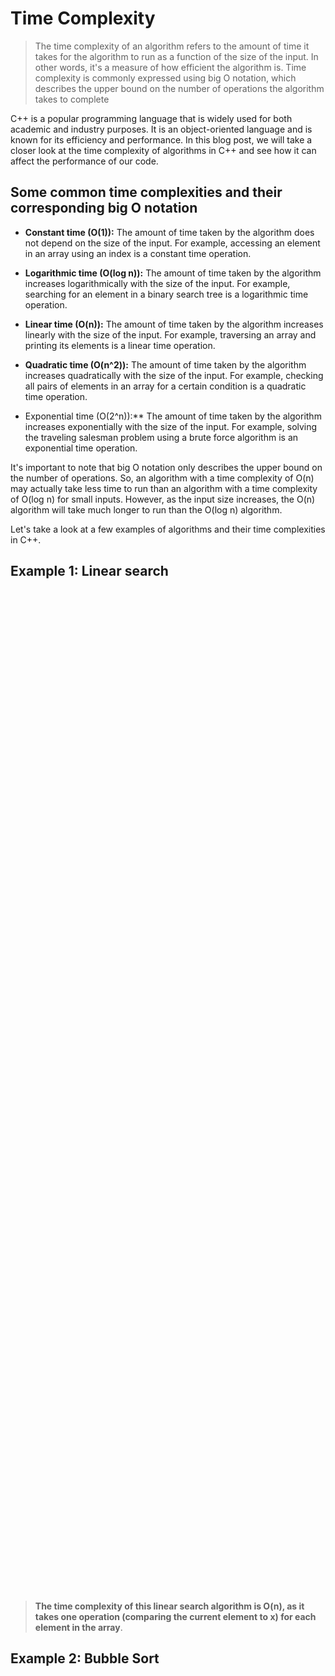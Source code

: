 # Time Complexity

> The time complexity of an algorithm refers to the amount of time it takes for the algorithm to run as a function of the size of the input. In other words, it's a measure of how efficient the algorithm is. Time complexity is commonly expressed using big O notation, which describes the upper bound on the number of operations the algorithm takes to complete

C++ is a popular programming language that is widely used for both academic and industry purposes. It is an object-oriented language and is known for its efficiency and performance. In this blog post, we will take a closer look at the time complexity of algorithms in C++ and see how it can affect the performance of our code.

## Some common time complexities and their corresponding big O notation

- **Constant time (O(1)):** The amount of time taken by the algorithm does not depend on the size of the input. For example, accessing an element in an array using an index is a constant time operation.

- **Logarithmic time (O(log n)):** The amount of time taken by the algorithm increases logarithmically with the size of the input. For example, searching for an element in a binary search tree is a logarithmic time operation.

- **Linear time (O(n)):** The amount of time taken by the algorithm increases linearly with the size of the input. For example, traversing an array and printing its elements is a linear time operation.

- **Quadratic time (O(n^2)):** The amount of time taken by the algorithm increases quadratically with the size of the input. For example, checking all pairs of elements in an array for a certain condition is a quadratic time operation.

- Exponential time (O(2^n)):\*\* The amount of time taken by the algorithm increases exponentially with the size of the input. For example, solving the traveling salesman problem using a brute force algorithm is an exponential time operation.

It's important to note that big O notation only describes the upper bound on the number of operations. So, an algorithm with a time complexity of O(n) may actually take less time to run than an algorithm with a time complexity of O(log n) for small inputs. However, as the input size increases, the O(n) algorithm will take much longer to run than the O(log n) algorithm.

Let's take a look at a few examples of algorithms and their time complexities in C++.

## Example 1: Linear search

<p align="center">
    <img src="/05_Material/CodeSnaps/time1.png" style="height: 40vh; padding-left: 50vh;">
    
 </p>

> **The time complexity of this linear search algorithm is O(n), as it takes one operation (comparing the current element to x) for each element in the array**.

## Example 2: Bubble Sort

<p align="center">
    <img src="/05_Material/CodeSnaps/time2.png" style="height: 40vh; padding-left: 50vh;">
    
 </p>

> **The time complexity of this bubble sort algorithm is O(n^2), as it takes n operations (comparing and swapping**

# Step by Step guide to calcualte the time complexity of any algorithum

## Step 1: Understand the problem

Before calculating the time complexity, it's important to understand the problem that the algorithm is trying to solve. In this example, let's consider a simple algorithm that takes an array of integers and finds the maximum value.

## Step 2: Identify the basic operations

Identify the basic operations that the algorithm performs as a function of the input size. In this example, the basic operation is the comparison of two integers.

## Step 3: Count the number of operations

Count the number of times the basic operations are performed as a function of the input size. For example, if the input array has n elements, the algorithm will perform n-1 comparisons.

## Step 4: Express the time complexity

Express the time complexity using big O notation. In this example, the time complexity is O(n), since the number of comparisons increases linearly with the input size.

## Step 5: Analyze the time complexity

Analyze the time complexity to understand how the algorithm performs as the input size increases. O(n) is considered to be a linear time complexity and is generally considered to be efficient for small to medium-sized inputs.

# Example:

<p align="center">
    <img src="/05_Material/CodeSnaps/time3.png" style="height: 40vh; padding-left: 50vh;">
 </p>

Here, the basic operation is comparison of two integers and assignment operation. The number of times the comparison is performed is n-1, as the number of elements in the array are n. So, the time complexity of this algorithm is O(n) which is considered as Linear Time Complexity.

Note: Time complexity of arithmetic operations like addition, subtraction, multiplication, division etc. are considered as O(1) as they take constant time regardless of the input size.

It's always important to test the algorithm with different inputs and different implementations to ensure that the time complexity is accurate.

## Short Note:

- **Cost**: Every number of operation
- **Time**: Number of times repeated

Like ,

<p align="center">
    <img src="/05_Material/CodeSnaps/time4.png" style="height: 60vh; padding-left: 70vh;">
 </p>

- The time complexity of **T=2n** and **T=cn** both are same even c = 100000000000 Consuming part is n
so 
  Time Complexity =O(n)
./automateGit.sh "Added:Time Complexity"